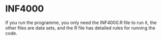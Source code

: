 # INF4000
If you run the programme, you only need the INF4000.R file to run it, the other files are data sets, and the R file has detailed rules for running the code.
